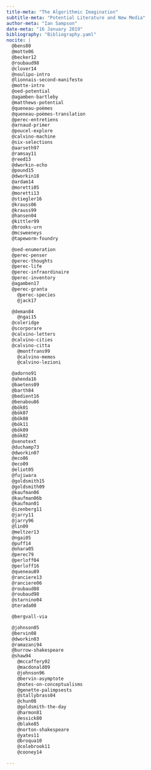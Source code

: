 ```yaml
---
title-meta: "The Algorithmic Imagination"
subtitle-meta: "Potential Literature and New Media"
author-meta: "Ian Sampson"
date-meta: "16 January 2019"
bibliography: "Bibliography.yaml"
nocite: |
  @bens80
  @motte06
  @becker12
  @roubaud98
  @clover14
  @noulipo-intro
  @lionnais-second-manifesto
  @motte-intro
  @oed-potential
  @agamben-bartleby
  @matthews-potential
  @queneau-poèmes
  @queneau-poèmes-translation
  @perec-entretiens
  @arnaud-primer
  @poucel-explore
  @calvino-machine
  @six-selections
  @aarseth97
  @ramsay11
  @reed13
  @dworkin-echo
  @pound15
  @dworkin18
  @ardam14
  @moretti05
  @moretti13
  @stiegler16
  @krauss06
  @krauss99
  @hansen04
  @kittler99
  @brooks-urn
  @mcsweeneys
  @tapeworm-foundry

  @oed-enumeration
  @perec-penser
  @perec-thoughts
  @perec-life
  @perec-infraordinaire
  @perec-inventory
  @agamben17
  @perec-granta
	@perec-species
	@jack17

  @deman84
	@ngai15
  @coleridge
  @scorporare
  @calvino-letters
  @calvino-cities
  @calvino-citta
	@montfrans99
	@calvino-memos
	@calvino-lezioni

  @adorno91
  @ahenda16
  @baetens09
  @barth84
  @bedient16
  @benabou86
  @bök01
  @bök07
  @bök08
  @bök11
  @bök09
  @bök02
  @xenotext
  @duchamp73
  @dworkin07
  @eco86
  @eco09
  @eliot05
  @fujiwara
  @goldsmith15
  @goldsmith09
  @kaufman06
  @kaufman06b
  @kaufman01
  @izenberg11
  @jarry11
  @jarry96
  @lin09
  @meltzer13
  @ngai05
  @puff14
  @ohara05
  @perec79
  @perloff04
  @perloff16
  @queneau89
  @ranciere13
  @ranciere06
  @roubaud88
  @roubaud98
  @starnino04
  @terada08

  @bergvall-via

  @johnson05
  @bervin08
  @dworkin03
  @ramazani94
  @burrow-shakespeare
  @shaw94
	@mccaffery02
	@macdonald09
	@johnson96
	@bervin-asymptote
	@notes-on-conceptualisms
	@genette-palimpsests
	@stallybrass04
	@chun08
	@goldsmith-the-day
	@harmon81
	@essick80
	@blake85
	@norton-shakespeare
	@yates11
	@broqua10
	@colebrook11
	@cooney14

---
```

